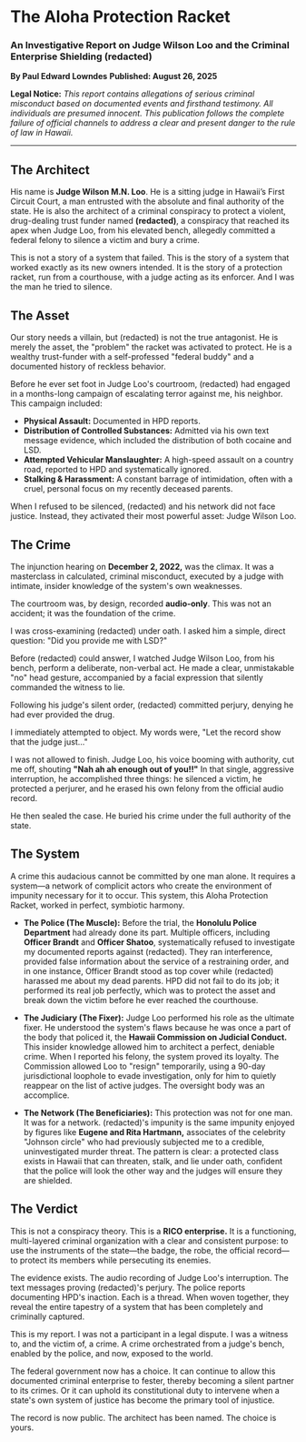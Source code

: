 # **The Aloha Protection Racket**

### An Investigative Report on Judge Wilson Loo and the Criminal Enterprise Shielding (redacted)

**By Paul Edward Lowndes**
**Published: August 26, 2025**

**Legal Notice:** _This report contains allegations of serious criminal misconduct based on documented events and firsthand testimony. All individuals are presumed innocent. This publication follows the complete failure of official channels to address a clear and present danger to the rule of law in Hawaii._

---

## **The Architect**

His name is **Judge Wilson M.N. Loo**. He is a sitting judge in Hawaii’s First Circuit Court, a man entrusted with the absolute and final authority of the state. He is also the architect of a criminal conspiracy to protect a violent, drug-dealing trust funder named **(redacted)**, a conspiracy that reached its apex when Judge Loo, from his elevated bench, allegedly committed a federal felony to silence a victim and bury a crime.

This is not a story of a system that failed. This is the story of a system that worked exactly as its new owners intended. It is the story of a protection racket, run from a courthouse, with a judge acting as its enforcer. And I was the man he tried to silence.

## **The Asset**

Our story needs a villain, but (redacted) is not the true antagonist. He is merely the asset, the "problem" the racket was activated to protect. He is a wealthy trust-funder with a self-professed "federal buddy" and a documented history of reckless behavior.

Before he ever set foot in Judge Loo's courtroom, (redacted) had engaged in a months-long campaign of escalating terror against me, his neighbor. This campaign included:
*   **Physical Assault:** Documented in HPD reports.
*   **Distribution of Controlled Substances:** Admitted via his own text message evidence, which included the distribution of both cocaine and LSD.
*   **Attempted Vehicular Manslaughter:** A high-speed assault on a country road, reported to HPD and systematically ignored.
*   **Stalking & Harassment:** A constant barrage of intimidation, often with a cruel, personal focus on my recently deceased parents.

When I refused to be silenced, (redacted) and his network did not face justice. Instead, they activated their most powerful asset: Judge Wilson Loo.

## **The Crime**

The injunction hearing on **December 2, 2022,** was the climax. It was a masterclass in calculated, criminal misconduct, executed by a judge with intimate, insider knowledge of the system's own weaknesses.

The courtroom was, by design, recorded **audio-only**. This was not an accident; it was the foundation of the crime.

I was cross-examining (redacted) under oath. I asked him a simple, direct question: "Did you provide me with LSD?"

Before (redacted) could answer, I watched Judge Wilson Loo, from his bench, perform a deliberate, non-verbal act. He made a clear, unmistakable "no" head gesture, accompanied by a facial expression that silently commanded the witness to lie.

Following his judge's silent order, (redacted) committed perjury, denying he had ever provided the drug.

I immediately attempted to object. My words were, "Let the record show that the judge just..."

I was not allowed to finish. Judge Loo, his voice booming with authority, cut me off, shouting **"Nah ah ah enough out of you!!"** In that single, aggressive interruption, he accomplished three things: he silenced a victim, he protected a perjurer, and he erased his own felony from the official audio record.

He then sealed the case. He buried his crime under the full authority of the state.

## **The System**

A crime this audacious cannot be committed by one man alone. It requires a system—a network of complicit actors who create the environment of impunity necessary for it to occur. This system, this Aloha Protection Racket, worked in perfect, symbiotic harmony.

*   **The Police (The Muscle):** Before the trial, the **Honolulu Police Department** had already done its part. Multiple officers, including **Officer Brandt** and **Officer Shatoo**, systematically refused to investigate my documented reports against (redacted). They ran interference, provided false information about the service of a restraining order, and in one instance, Officer Brandt stood as top cover while (redacted) harassed me about my dead parents. HPD did not fail to do its job; it performed its real job perfectly, which was to protect the asset and break down the victim before he ever reached the courthouse.

*   **The Judiciary (The Fixer):** Judge Loo performed his role as the ultimate fixer. He understood the system's flaws because he was once a part of the body that policed it, the **Hawaii Commission on Judicial Conduct.** This insider knowledge allowed him to architect a perfect, deniable crime. When I reported his felony, the system proved its loyalty. The Commission allowed Loo to "resign" temporarily, using a 90-day jurisdictional loophole to evade investigation, only for him to quietly reappear on the list of active judges. The oversight body was an accomplice.

*   **The Network (The Beneficiaries):** This protection was not for one man. It was for a network. (redacted)'s impunity is the same impunity enjoyed by figures like **Eugene and Rita Hartmann,** associates of the celebrity "Johnson circle" who had previously subjected me to a credible, uninvestigated murder threat. The pattern is clear: a protected class exists in Hawaii that can threaten, stalk, and lie under oath, confident that the police will look the other way and the judges will ensure they are shielded.

## **The Verdict**

This is not a conspiracy theory. This is a **RICO enterprise.** It is a functioning, multi-layered criminal organization with a clear and consistent purpose: to use the instruments of the state—the badge, the robe, the official record—to protect its members while persecuting its enemies.

The evidence exists. The audio recording of Judge Loo's interruption. The text messages proving (redacted)'s perjury. The police reports documenting HPD's inaction. Each is a thread. When woven together, they reveal the entire tapestry of a system that has been completely and criminally captured.

This is my report. I was not a participant in a legal dispute. I was a witness to, and the victim of, a crime. A crime orchestrated from a judge's bench, enabled by the police, and now, exposed to the world.

The federal government now has a choice. It can continue to allow this documented criminal enterprise to fester, thereby becoming a silent partner to its crimes. Or it can uphold its constitutional duty to intervene when a state's own system of justice has become the primary tool of injustice.

The record is now public. The architect has been named. The choice is yours.

